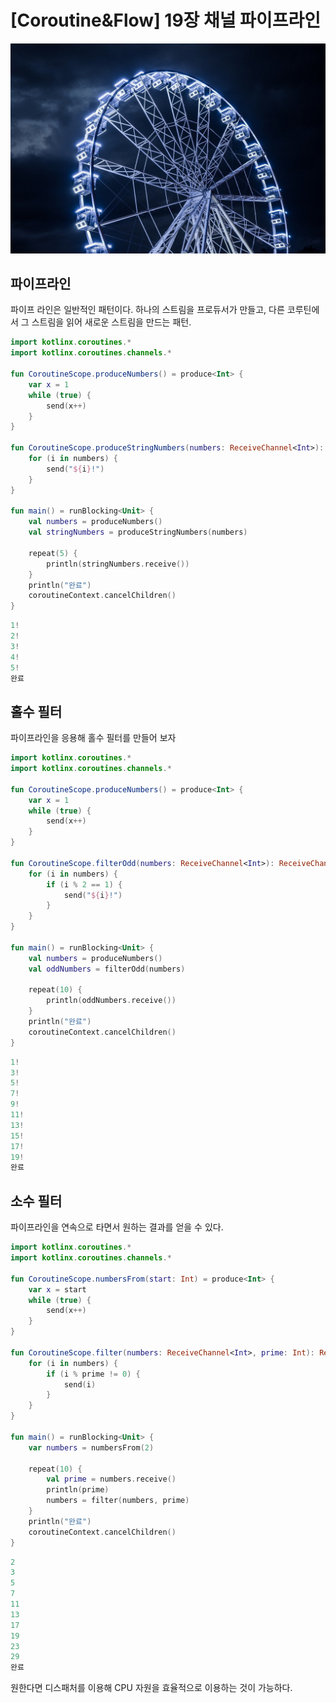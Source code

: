 # [Coroutine&Flow] 19장 채널 파이프라인

![coroutine19_image1.jpg.jpg](/img/coroutine19_image1.jpg.jpg?raw=true)

## **파이프라인**

파이프 라인은 일반적인 패턴이다. 하나의 스트림을 프로듀서가 만들고, 다른 코루틴에서 그 스트림을 읽어 새로운 스트림을 만드는 패턴.

```kotlin
import kotlinx.coroutines.*
import kotlinx.coroutines.channels.*

fun CoroutineScope.produceNumbers() = produce<Int> {
    var x = 1
    while (true) {
        send(x++)
    }
}

fun CoroutineScope.produceStringNumbers(numbers: ReceiveChannel<Int>): ReceiveChannel<String> = produce {
    for (i in numbers) {
        send("${i}!")
    }
}

fun main() = runBlocking<Unit> {
    val numbers = produceNumbers()
    val stringNumbers = produceStringNumbers(numbers)

    repeat(5) {
        println(stringNumbers.receive())
    }
    println("완료")
    coroutineContext.cancelChildren()
}
```

```kotlin
1!
2!
3!
4!
5!
완료
```

## **홀수 필터**

파이프라인을 응용해 홀수 필터를 만들어 보자

```kotlin
import kotlinx.coroutines.*
import kotlinx.coroutines.channels.*

fun CoroutineScope.produceNumbers() = produce<Int> {
    var x = 1
    while (true) {
        send(x++)
    }
}

fun CoroutineScope.filterOdd(numbers: ReceiveChannel<Int>): ReceiveChannel<String> = produce {
    for (i in numbers) {
        if (i % 2 == 1) {
            send("${i}!")
        }
    }
}

fun main() = runBlocking<Unit> {
    val numbers = produceNumbers()
    val oddNumbers = filterOdd(numbers)

    repeat(10) {
        println(oddNumbers.receive())
    }
    println("완료")
    coroutineContext.cancelChildren()
}
```

```kotlin
1!
3!
5!
7!
9!
11!
13!
15!
17!
19!
완료
```

## **소수 필터**

파이프라인을 연속으로 타면서 원하는 결과를 얻을 수 있다.

```kotlin
import kotlinx.coroutines.*
import kotlinx.coroutines.channels.*

fun CoroutineScope.numbersFrom(start: Int) = produce<Int> {
    var x = start
    while (true) {
        send(x++)
    }
}

fun CoroutineScope.filter(numbers: ReceiveChannel<Int>, prime: Int): ReceiveChannel<Int> = produce {
    for (i in numbers) {
        if (i % prime != 0) {
            send(i)
        }
    }
}

fun main() = runBlocking<Unit> {
    var numbers = numbersFrom(2)

    repeat(10) {
        val prime = numbers.receive()
        println(prime)
        numbers = filter(numbers, prime)
    }
    println("완료")
    coroutineContext.cancelChildren()
}
```

```kotlin
2
3
5
7
11
13
17
19
23
29
완료
```

원한다면 디스패처를 이용해 CPU 자원을 효율적으로 이용하는 것이 가능하다.
